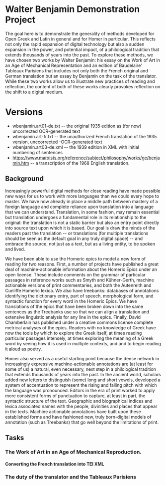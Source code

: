 # Walter Benjamin Demonstration Project

The goal here is to demonstrate the generality of methods developed for Open Greek and Latin in general and for Homer in particular. This reflects not only the rapid expansion of digital technology but also a sudden expansion in the power, and potential impact, of a philological tradition that extends thousands of years into the past. To explore these methods, we have chosen two works by Walter Benjamin: his essay on the Work of Art in an Age of Mechanical Representation and an edition of Baudelaire' Tableaux Parisiens that includes not only both the French original and German translation but an essay by Benjamin on the task of the translator. While these two works allow us to illustrate new practices of reading and reflection, the content of both of these works clearly provokes reflection on the shift to a digital medium.

# Versions

- wbenjamin.art01-de.txt -- the original 1935 edition as (for now) uncorrected OCR-generated text
- wbenjamin.art-fr.txt -- the unauthorized French translation of the 1935 version, unccorrected -OCR-generated text
- wbenjamin.art03-de.xml -- the 1939 edition in XML with initial numbering of sentences
- https://www.marxists.org/reference/subject/philosophy/works/ge/benjamin.htm -- a transcription of the 1968 English translation.




## Background

Increasingly powerful digital methods for close reading have made possible new ways for us to work with more languages than we could every hope to master. We have now already in place a middle path between mastery of a foreign language and complete reliance upon translation into a language that we can understand. Translation, in some fashion, may remain essential but translation undergoes a fundamental role in its relationship to the original: the translation is not a static barrier but also an entry point directly into source text upon which it is based. Our goal is draw the minds of the readers past the translation -- or translations (for multiple translations should be seen as the default goal in any truly digital space) -- and embrace the source, not just as a text, but as a living entity, to be spoken and lived.

We have been able to use the Homeric epics to model a new form of reading for two reasons. First, a number of projects have published a great deal of machine-actionable information about the Homeric Epics  under an open license. These include comments on the grammar of particular passages in reference works such as Smyth and Kühner-Gerth, machine actionable versions of print commentaries, and both the Autenreith and Cunliffe Homeric lexica. We also have treebanks: databases of annotations identifying the dictionary entry, part of speech, morphological form, and syntactic function for every word in the Homeric Epics. We have translations of the epics that have been broken down into the same sentences as the Treebanks use so that we can align a translation and extensive linguistic analysis for any line in the epics. Finally, David Chamberlain has published under a creative commons license complete metrical analyses of the epics. Readers with no knowledge of Greek have now the tools by which to explore the Greek itself, at times reading particular passages intensely, at times exploring the meaning of a Greek word by seeing how it is used in multiple contexts, and and to begin reading it aloud as poetry.

Homer also served as a useful starting point because the dense network in increasingly expressive machine-actionable annotations are (at least for some of us) a natural, even necessary, next step in a philological tradition that extends thousands of years into the past. In the ancient world, scholars added new letters to distinguish (some) long and short vowels, developed a system of accentuation to represent the rising and falling pitch with which the language was pronounced. Editors in the era of print worked to apply more consistent forms of punctuation to capture, at least in part, the syntactic structure of the text. Geographic and biographical indices and lexica associated names with the people, divinities and places that appear in the texts. Machine actionable annotations have built upon these established forms and have fashioned new, truly born-digital models of annotation (such as Treebanks) that go well beyond the limitations of print.

## Tasks
### The Work of Art in an Age of Mechanical Reproduction.

#### Converting the French translation into TEI XML

### The duty of the translator and the Tableaux Parisiens
